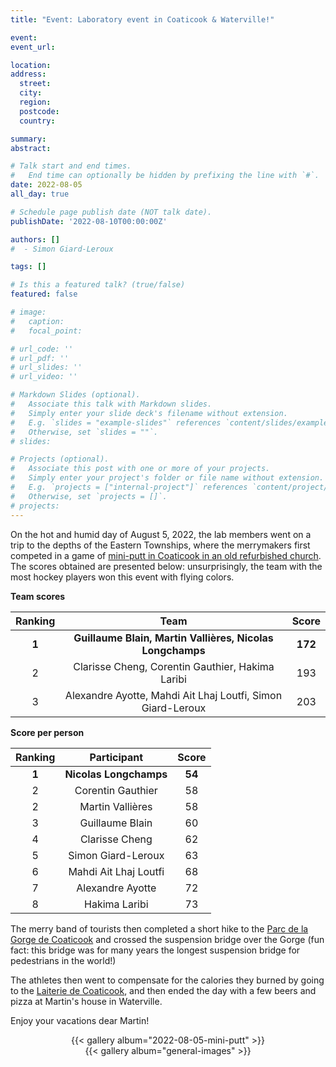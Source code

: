 ```yaml
---
title: "Event: Laboratory event in Coaticook & Waterville!"

event: 
event_url: 

location:
address:
  street: 
  city: 
  region: 
  postcode: 
  country: 

summary: 
abstract:

# Talk start and end times.
#   End time can optionally be hidden by prefixing the line with `#`.
date: 2022-08-05
all_day: true

# Schedule page publish date (NOT talk date).
publishDate: '2022-08-10T00:00:00Z'

authors: []
#  - Simon Giard-Leroux

tags: []

# Is this a featured talk? (true/false)
featured: false

# image:
#   caption: 
#   focal_point: 

# url_code: ''
# url_pdf: ''
# url_slides: ''
# url_video: ''

# Markdown Slides (optional).
#   Associate this talk with Markdown slides.
#   Simply enter your slide deck's filename without extension.
#   E.g. `slides = "example-slides"` references `content/slides/example-slides.md`.
#   Otherwise, set `slides = ""`.
# slides:

# Projects (optional).
#   Associate this post with one or more of your projects.
#   Simply enter your project's folder or file name without extension.
#   E.g. `projects = ["internal-project"]` references `content/project/deep-learning/index.md`.
#   Otherwise, set `projects = []`.
# projects:
---
```


On the hot and humid day of August 5, 2022, the lab members went on a trip to the depths of the Eastern Townships, 
where the merrymakers first competed in a game of [mini-putt in Coaticook in an old refurbished 
church](https://glogolfaventures.com/). The scores obtained are presented below: unsurprisingly, the team with the
most hockey players won this event with flying colors.

**Team scores**

| **Ranking** |                          **Team**                           | **Score** |
|:-----------:|:-----------------------------------------------------------:|:---:|
|    **1**    |  **Guillaume Blain, Martin Vallières, Nicolas Longchamps**  | **172** |
|      2      |      Clarisse Cheng, Corentin Gauthier, Hakima Laribi       | 193 |
|      3      | Alexandre Ayotte, Mahdi Ait Lhaj Loutfi, Simon Giard-Leroux | 203 |

**Score per person**

| **Ranking** | **Participant** | **Score** |
|:-----------:|:---:|:---:|
|    **1**    | **Nicolas Longchamps** | **54** |
|      2      | Corentin Gauthier | 58 |
|      2      | Martin Vallières | 58 |
|      3      | Guillaume Blain | 60 |
|      4      | Clarisse Cheng | 62 |
|      5      | Simon Giard-Leroux | 63 |
|      6      | Mahdi Ait Lhaj Loutfi | 68 |
|      7      | Alexandre Ayotte | 72 |
|      8      | Hakima Laribi | 73 |

The merry band of tourists then completed a short hike to the [Parc de la Gorge de 
Coaticook](https://gorgedecoaticook.qc.ca/) and crossed the suspension bridge over the Gorge (fun fact: this bridge 
was for many years the longest suspension bridge for pedestrians in the world!)

The athletes then went to compensate for the calories they burned by going to the [Laiterie de 
Coaticook](http://laiteriedecoaticook.com/), and then ended the day with a few beers and pizza at Martin's house
in Waterville.

Enjoy your vacations dear Martin!

<div style="text-align: center;">
  {{< gallery album="2022-08-05-mini-putt" >}}
</div>

<div style="text-align: center;">
{{< gallery album="general-images" >}}
</div>

